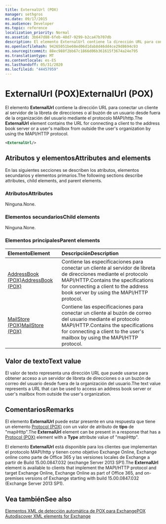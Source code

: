 ```yaml
---
title: ExternalUrl (POX)
manager: sethgros
ms.date: 09/17/2015
ms.audience: Developer
ms.topic: reference
localization_priority: Normal
ms.assetid: 3b647d88-6feb-40d7-9299-b2ca47b707db
description: El elemento ExternalUrl contiene la dirección URL para conectar un cliente al servidor de la libreta de direcciones o al buzón de un usuario desde fuera de la organización del usuario mediante el protocolo MAPI/HTTP.
ms.openlocfilehash: 94265051be68ed06d1dab8d46dd4ce29d8694c93
ms.sourcegitcommit: 88ec988f2bb67c1866d06b361615f3674a24e795
ms.translationtype: MT
ms.contentlocale: es-ES
ms.lasthandoff: 05/31/2020
ms.locfileid: "44457959"
---
```

# <a name="externalurl-pox"></a><span data-ttu-id="f6e0b-103">ExternalUrl (POX)</span><span class="sxs-lookup"><span data-stu-id="f6e0b-103">ExternalUrl (POX)</span></span>

<span data-ttu-id="f6e0b-104">El elemento **ExternalUrl** contiene la dirección URL para conectar un cliente al servidor de la libreta de direcciones o al buzón de un usuario desde fuera de la organización del usuario mediante el protocolo MAPI/http.</span><span class="sxs-lookup"><span data-stu-id="f6e0b-104">The **ExternalUrl** element contains the URL for connecting a client to the address book server or a user's mailbox from outside the user's organization by using the MAPI/HTTP protocol.</span></span> 
  
```XML
<ExternalUrl/>
```

## <a name="attributes-and-elements"></a><span data-ttu-id="f6e0b-105">Atributos y elementos</span><span class="sxs-lookup"><span data-stu-id="f6e0b-105">Attributes and elements</span></span>

<span data-ttu-id="f6e0b-106">En las siguientes secciones se describen los atributos, elementos secundarios y elementos primarios.</span><span class="sxs-lookup"><span data-stu-id="f6e0b-106">The following sections describe attributes, child elements, and parent elements.</span></span>
  
### <a name="attributes"></a><span data-ttu-id="f6e0b-107">Atributos</span><span class="sxs-lookup"><span data-stu-id="f6e0b-107">Attributes</span></span>

<span data-ttu-id="f6e0b-108">Ninguna.</span><span class="sxs-lookup"><span data-stu-id="f6e0b-108">None.</span></span>
  
### <a name="child-elements"></a><span data-ttu-id="f6e0b-109">Elementos secundarios</span><span class="sxs-lookup"><span data-stu-id="f6e0b-109">Child elements</span></span>

<span data-ttu-id="f6e0b-110">Ninguna.</span><span class="sxs-lookup"><span data-stu-id="f6e0b-110">None.</span></span>
  
### <a name="parent-elements"></a><span data-ttu-id="f6e0b-111">Elementos principales</span><span class="sxs-lookup"><span data-stu-id="f6e0b-111">Parent elements</span></span>

|<span data-ttu-id="f6e0b-112">**Elemento**</span><span class="sxs-lookup"><span data-stu-id="f6e0b-112">**Element**</span></span>|<span data-ttu-id="f6e0b-113">**Descripción**</span><span class="sxs-lookup"><span data-stu-id="f6e0b-113">**Description**</span></span>|
|:-----|:-----|
|[<span data-ttu-id="f6e0b-114">AddressBook (POX)</span><span class="sxs-lookup"><span data-stu-id="f6e0b-114">AddressBook (POX)</span></span>](addressbook-pox.md) <br/> |<span data-ttu-id="f6e0b-115">Contiene las especificaciones para conectar un cliente al servidor de libreta de direcciones mediante el protocolo MAPI/HTTP.</span><span class="sxs-lookup"><span data-stu-id="f6e0b-115">Contains the specifications for connecting a client to the address book server by using the MAPI/HTTP protocol.</span></span>  <br/> |
|[<span data-ttu-id="f6e0b-116">MailStore (POX)</span><span class="sxs-lookup"><span data-stu-id="f6e0b-116">MailStore (POX)</span></span>](mailstore-pox.md) <br/> |<span data-ttu-id="f6e0b-117">Contiene las especificaciones para conectar un cliente al buzón de correo del usuario mediante el protocolo MAPI/HTTP.</span><span class="sxs-lookup"><span data-stu-id="f6e0b-117">Contains the specifications for connecting a client to the user's mailbox by using the MAPI/HTTP protocol.</span></span>  <br/> |
   
## <a name="text-value"></a><span data-ttu-id="f6e0b-118">Valor de texto</span><span class="sxs-lookup"><span data-stu-id="f6e0b-118">Text value</span></span>

<span data-ttu-id="f6e0b-119">El valor de texto representa una dirección URL que puede usarse para obtener acceso a un servidor de libreta de direcciones o a un buzón de correo del usuario desde fuera de la organización del usuario.</span><span class="sxs-lookup"><span data-stu-id="f6e0b-119">The text value represents a URL that can be used to access an address book server or user's mailbox from outside the user's organization.</span></span>
  
## <a name="remarks"></a><span data-ttu-id="f6e0b-120">Comentarios</span><span class="sxs-lookup"><span data-stu-id="f6e0b-120">Remarks</span></span>

<span data-ttu-id="f6e0b-121">El elemento **ExternalUrl** puede estar presente en una respuesta que tiene un elemento [Protocol (POX)](protocol-pox.md) con un valor de atributo de **tipo** de "mapiHttp".</span><span class="sxs-lookup"><span data-stu-id="f6e0b-121">The **ExternalUrl** element can be present in a response that has a [Protocol (POX)](protocol-pox.md) element with a **Type** attribute value of "mapiHttp".</span></span> 
  
<span data-ttu-id="f6e0b-122">El elemento **ExternalUrl** está disponible para los clientes que implementan el protocolo MAPI/http y tienen como objetivo Exchange Online, Exchange online como parte de Office 365 y las versiones locales de Exchange a partir de Build 15.00.0847.032 (exchange Server 2013 SP1).</span><span class="sxs-lookup"><span data-stu-id="f6e0b-122">The **ExternalUrl** element is available to clients that implement the MAPI/HTTP protocol and target Exchange Online, Exchange Online as part of Office 365, and on-premises versions of Exchange starting with build 15.00.0847.032 (Exchange Server 2013 SP1).</span></span> 
  
## <a name="see-also"></a><span data-ttu-id="f6e0b-123">Vea también</span><span class="sxs-lookup"><span data-stu-id="f6e0b-123">See also</span></span>



[<span data-ttu-id="f6e0b-124">Elementos XML de detección automática de POX para Exchange</span><span class="sxs-lookup"><span data-stu-id="f6e0b-124">POX Autodiscover XML elements for Exchange</span></span>](pox-autodiscover-xml-elements-for-exchange.md)

